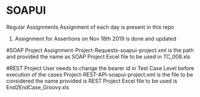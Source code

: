 # SOAPUI
Regular Assignments
Assignment of each day is present in this repo

1. Assignment for Assertions on Nov 18th 2019 is done and updated 


#SOAP Project 
Assignment-Project-Requests-soapui-project.xml is the path and provided the name as SOAP Project
Excel file to be used in TC_008.xls

#REST Project
User needs to change the bearer id in Test Case Level before execution of the cases
Project-REST-API-soapui-project.xml is the file to be considered the name provided is REST Project
Excel file to be used is End2EndCase_Groovy.xls

